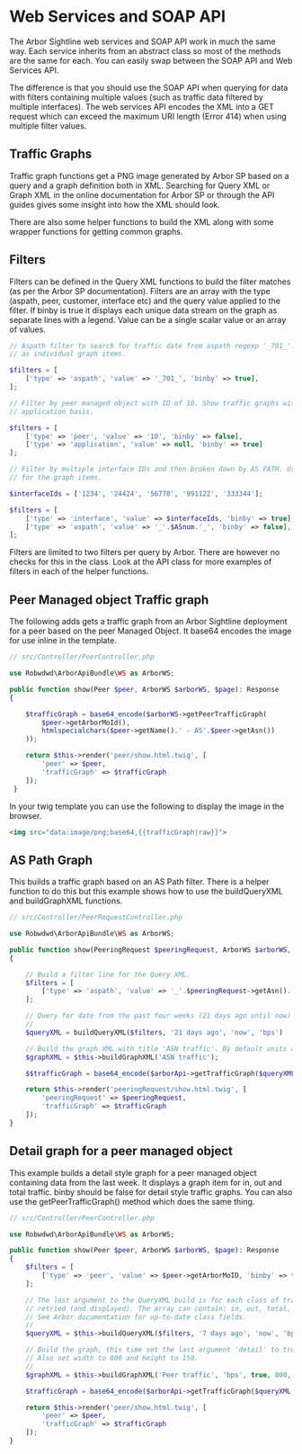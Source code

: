 # Web Services and SOAP API

The Arbor Sightline web services and SOAP API work in much the same way.
Each service inherits from an abstract class so most of the methods are
the same for each. You can easily swap between the SOAP API and Web
Services API.

The difference is that you should use the SOAP API when querying for
data with filters containing multiple values (such as traffic data
filtered by multiple interfaces). The web services API encodes the XML
into a GET request which can exceed the maximum URI length (Error 414)
when using multiple filter values.

## Traffic Graphs

Traffic graph functions get a PNG image generated by Arbor SP based on a
query and a graph definition both in XML. Searching for Query XML or
Graph XML in the online documentation for Arbor SP or through the API
guides gives some insight into how the XML should look.

There are also some helper functions to build the XML along with some
wrapper functions for getting common graphs.

## Filters

Filters can be defined in the Query XML functions to build the filter
matches (as per the Arbor SP documentation). Filters are an array with
the type (aspath, peer, customer, interface etc) and the query value
applied to the filter. If binby is true it displays each unique data
stream on the graph as separate lines with a legend. Value can be a
single scalar value or an array of values.

```php
// Aspath filter to search for traffic date from aspath regexp '_701_'. Will show each AS Path found
// as individual graph items.

$filters = [
    ['type' => 'aspath', 'value' => '_701_', 'binby' => true],
];

// Filter by peer managed object with ID of 10. Show traffic graphs with individual graph items on a per
// application basis.

$filters = [
    ['type' => 'peer', 'value' => '10', 'binby' => false],
    ['type' => 'application', 'value' => null, 'binby' => true]
];

// Filter by multiple interface IDs and then broken down by AS PATH. Use interfaces
// for the graph items.

$interfaceIds = ['1234', '24424', '56778', '991122', '333344'];

$filters = [
    ['type' => 'interface', 'value' => $interfaceIds, 'binby' => true],
    ['type' => 'aspath', 'value' => '_'.$ASnum.'_', 'binby' => false],
];
```

Filters are limited to two filters per query by Arbor. There are however
no checks for this in the class. Look at the API class for more examples
of filters in each of the helper functions.

## Peer Managed object Traffic graph

The following adds gets a traffic graph from an Arbor Sightline
deployment for a peer based on the peer Managed Object. It base64
encodes the image for use inline in the template.

```php
// src/Controller/PeerController.php

use Robwdwd\ArborApiBundle\WS as ArborWS;

public function show(Peer $peer, ArborWS $arborWS, $page): Response
{

    $trafficGraph = base64_encode($arborWS->getPeerTrafficGraph(
        $peer->getArborMoId(),
        htmlspecialchars($peer->getName().' - AS'.$peer->getAsn())
    ));

    return $this->render('peer/show.html.twig', [
        'peer' => $peer,
        'trafficGraph' => $trafficGraph
    ]);
 }
```

In your twig template you can use the following to display the image in
the browser.

```html
<img src="data:image/png;base64,{{trafficGraph|raw}}">
```

## AS Path Graph

This builds a traffic graph based on an AS Path filter. There is a
helper function to do this but this example shows how to use the
buildQueryXML and buildGraphXML functions.

```php
// src/Controller/PeerRequestController.php

use Robwdwd\ArborApiBundle\WS as ArborWS;

public function show(PeeringRequest $peeringRequest, ArborWS $arborWS, $page): Response
{

    // Build a filter line for the Query XML.
    $filters = [
        ['type' => 'aspath', 'value' => '_'.$peeringRequest->getAsn().'_', 'binby' => true],
    ];

    // Query for date from the past four weeks (21 days ago until now) and display in bps.
    //
    $queryXML = buildQueryXML($filters, '21 days ago', 'now', 'bps')

    // Build the graph XML with title 'ASN traffic'. By default units are bps but should match the data query.
    $graphXML = $this->buildGraphXML('ASN traffic');

    $$trafficGraph = base64_encode($arborApi->getTrafficGraph($queryXML, $graphXML));

    return $this->render('peeringRequest/show.html.twig', [
        'peeringRequest' => $peeringRequest,
        'trafficGraph' => $trafficGraph
    ]);
}
```

## Detail graph for a peer managed object

This example builds a detail style graph for a peer managed object
containing data from the last week. It displays a graph item for in, out
and total traffic. binby should be false for detail style traffic
graphs. You can also use the getPeerTrafficGraph() method which does the
same thing.

```php
// src/Controller/PeerController.php

use Robwdwd\ArborApiBundle\WS as ArborWS;

public function show(Peer $peer, ArborWS $arborWS, $page): Response
{
    $filters = [
        ['type' => 'peer', 'value' => $peer->getArborMoID, 'binby' => false],
    ];

    // The last argument to the QueryXML build is for each class of traffic that should be
    // retried (and displayed). The array can contain: in, out, total, backbone and dropped.
    // See Arbor documentation for up-to-date class fields.
    //
    $queryXML = $this->buildQueryXML($filters, '7 days ago', 'now', 'bps', ['in', 'out', 'total']);

    // Build the graph, this time set the last argument 'detail' to true to get a detailed graph.
    // Also set width to 800 and height to 150.
    //
    $graphXML = $this->buildGraphXML('Peer traffic', 'bps', true, 800, 150);

    $trafficGraph = base64_encode($arborApi->getTrafficGraph($queryXML, $graphXML));

    return $this->render('peer/show.html.twig', [
        'peer' => $peer,
        'trafficGraph' => $trafficGraph
    ]);
}
```
